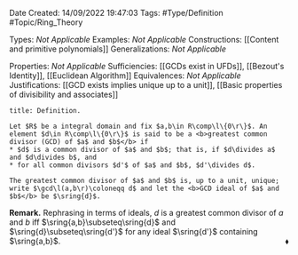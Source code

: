 <div class="topSpace"></div>

Date Created: 14/09/2022 19:47:03
Tags: #Type/Definition #Topic/Ring_Theory

Types: <i>Not Applicable</i>
Examples: <i>Not Applicable</i>
Constructions: [[Content and primitive polynomials]]
Generalizations: <i>Not Applicable</i>

Properties: <i>Not Applicable</i>
Sufficiencies: [[GCDs exist in UFDs]], [[Bezout's Identity]], [[Euclidean Algorithm]]
Equivalences: <i>Not Applicable</i>
Justifications: [[GCD exists implies unique up to a unit]], [[Basic properties of divisibility and associates]]

``` ad-Definition
title: Definition.

Let $R$ be a integral domain and fix $a,b\in R\comp\l\{0\r\}$. An element $d\in R\comp\l\{0\r\}$ is said to be a <b>greatest common divisor (GCD) of $a$ and $b$</b> if
* $d$ is a common divisor of $a$ and $b$; that is, if $d\divides a$ and $d\divides b$, and
* for all common divisors $d'$ of $a$ and $b$, $d'\divides d$.

The greatest common divisor of $a$ and $b$ is, up to a unit, unique; write $\gcd\l(a,b\r)\coloneqq d$ and let the <b>GCD ideal of $a$ and $b$</b> be $\sring{d}$.

```

<b>Remark.</b> Rephrasing in terms of ideals, $d$ is a greatest common divisor of $a$ and $b$ iff $\sring{a,b}\subseteq\sring{d}$ and $\sring{d}\subseteq\sring{d'}$ for any ideal $\sring{d'}$ containing $\sring{a,b}$.<span style="float:right;">$\blacklozenge$</span>
